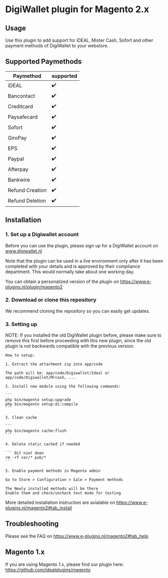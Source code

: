 # DigiWallet plugin for Magento 2.x

## Usage
Use this plugin to add support for iDEAL, Mister Cash, Sofort and other payment methods of 
DigiWallet to your webstore. 

## Supported Paymethods
| Paymethod	|   supported	| 
|-------------	|---	|
| iDEAL	|:heavy_check_mark:	|
| Bancontact	|:heavy_check_mark:	|
| Creditcard	|:heavy_check_mark:	|
| Paysafecard	|:heavy_check_mark:	|
| Sofort	|:heavy_check_mark:	|
| GiroPay	|:heavy_check_mark:	|
| EPS	|:heavy_check_mark:	|
| Paypal	|:heavy_check_mark:	|
| Afterpay	|:heavy_check_mark:	|
| Bankwire	|:heavy_check_mark:	|
| Refund Creation	|:heavy_check_mark:	|
| Refund Deletion	|:heavy_check_mark:	|

## Installation

### 1. Set up a Digiwallet account
Before you can use the plugin, please sign up for a DigiWallet account on www.digiwallet.nl

Note that the plugin can be used in a live environment only after it has been completed with your details and
is approved by their compliance department. This would normally take about one working day. 

You can obtain a personalized version of the plugin on https://www.e-plugins.nl/plugin/magento2

### 2. Download or clone this repository

We recommend cloning the repository so you can easily get updates. 

### 3. Setting up

NOTE: If you installed the old DigiWallet plugin before, please make sure to remove this first before proceeding with this new plugin, since the old plugin is not backwards compatible with the previous version.


	How to setup:

	1. Extract the attachment zip into app/code

	The path will be: app/code/Digiwallet/Ideal or app/code/Digiwallet/Mrcash, ...

	2. Install new module using the following commands:

	```
	php bin/magento setup:upgrade
	php bin/magento setup:di:compile
	```

	3. Clean cache

	```
	php bin/magento cache:flush
	```

	4. Delete static cached if needed

	``` Dit niet doen
	rm -rf var/* pub/*
	```

	5. Enable payment methods in Magento admin

	Go to Store > Configuration > Sale > Payment methods

	The Newly installed methods will be there
	Enable them and check/uncheck test mode for testing

More detailed installation instruction are avialable on https://www.e-plugins.nl/magento2#tab_install

## Troubleshooting

Please see the FAQ on https://www.e-plugins.nl/magento2#tab_help

## Magento 1.x

If you are using Magento 1.x, please find our plugin here: https://github.com/idealplugins/magento
